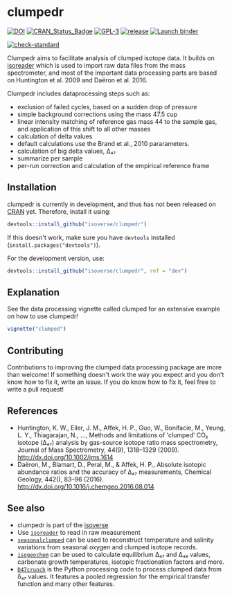 # clumpedr

<!-- badges: start -->
<!-- always refer to the latest Zenodoi DOI -->
[![DOI](https://zenodo.org/badge/DOI/10.5281/zenodo.10638816.svg)](https://doi.org/10.5281/zenodo.10638816)
[![CRAN\_Status\_Badge](http://www.r-pkg.org/badges/version/isoprocessor)](https://cran.r-project.org/package=clumpedr)
[![GPL-3](https://img.shields.io/github/license/japhir/snvecR?logo=gnu&.svg)](https://github.com/japhir/snvecR/blob/master/LICENSE.md)
[![release](https://img.shields.io/github/v/release/isoverse/clumpedr.svg)](https://github.com/isoverse/isoreader/releases)
[![Launch binder](https://mybinder.org/badge_logo.svg)](https://mybinder.org/v2/gh/isoverse/clumpedr/main)
<!-- [![Build -->
<!-- Status](https://travis-ci.org/isoverse/clumpedr.svg?branch=master)](https://travis-ci.org/isoverse/clumpedr) -->
<!-- [![AppVeyor Build -->
<!-- Status](https://ci.appveyor.com/api/projects/status/github/KopfLab/clumpedr?branch=master&svg=true)](https://ci.appveyor.com/project/KopfLab/clumpedr) -->
<!-- [![R-CMD-check](https://github.com/isoverse/clumpedr/workflows/R-CMD-check/badge.svg)](https://github.com/isoverse/clumpedr/actions) -->
[![check-standard](https://github.com/isoverse/clumpedr/actions/workflows/check-standard.yaml/badge.svg)](https://github.com/isoverse/clumpedr/actions/workflows/check-standard.yaml)
<!-- badges: end -->

Clumpedr aims to facilitate analysis of clumped isotope data. It builds on [isoreader](https://github.com/isoverse/isoreader) which is used to import raw data files from the mass spectrometer, and most of the important data processing parts are based on Huntington et al. 2009 and Daëron et al. 2016.

Clumpedr includes dataprocessing steps such as:

- exclusion of failed cycles, based on a sudden drop of pressure
- simple background corrections using the mass 47.5 cup
- linear intensity matching of reference gas mass 44 to the sample gas, and
  application of this shift to all other masses
- calculation of delta values
- default calculations use the Brand et al., 2010 pararameters.
- calculation of big delta values, Δ₄₇
- summarize per sample
- per-run correction and calculation of the empirical reference frame

## Installation

clumpedr is currently in development, and thus has not been released on [CRAN](https://CRAN.R-project.org) yet. Therefore, install it using:

```r
devtools::install_github("isoverse/clumpedr")
```

If this doesn't work, make sure you have `devtools` installed (`install.packages("devtools")`).

For the development version, use:
```r
devtools::install_github("isoverse/clumpedr", ref = "dev")
```

## Explanation

See the data processing vignette called clumped for an extensive example on how
to use clumpedr!

```r
vignette("clumped")
```

## Contributing

Contributions to improving the clumped data processing package are more than welcome! If something doesn't work the way you expect and you don't know how to fix it, write an issue. If you do know how to fix it, feel free to write a pull request!

## References

- Huntington, K. W., Eiler, J. M., Affek, H. P., Guo, W., Bonifacie, M., Yeung, L. Y., Thiagarajan, N., ..., Methods and limitations of 'clumped' CO₂ isotope (Δ₄₇) analysis by gas-source isotope ratio mass spectrometry, Journal of Mass Spectrometry, 44(9), 1318–1329 (2009). http://dx.doi.org/10.1002/jms.1614
- Daëron, M., Blamart, D., Peral, M., & Affek, H. P., Absolute isotopic abundance ratios and the accuracy of Δ₄₇ measurements, Chemical Geology, 442(), 83–96 (2016). http://dx.doi.org/10.1016/j.chemgeo.2016.08.014

## See also

- clumpedr is part of the [isoverse](https://www.isoverse.org/)
- Use [`isoreader`](https://github.com/isoverse/isoreader) to read in raw measurement
- [`seasonalclumped`](https://github.com/nielsjdewinter/seasonalclumped) can be used to reconstruct temperature and salinity variations from seasonal oxygen and clumped isotope records.
- [`isogeochem`](https://github.com/davidbajnai/isogeochem) can be used to calculate equilibrium Δ₄₇ and Δ₄₈ values, carbonate growth temperatures, isotopic fractionation factors and more.
- [`D47crunch`](https://github.com/mdaeron/D47crunch) is the Python processing code to process clumped data from δ₄₇ values. It features a pooled regression for the empirical transfer function and many other features.
